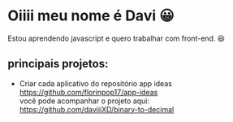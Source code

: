 # Oiiii meu nome é Davi  😀

Estou aprendendo javascript e quero trabalhar com front-end. 😆

## principais projetos:
- Criar cada aplicativo do repositório app ideas
https://github.com/florinpop17/app-ideas <br>
você pode acompanhar o projeto aqui: https://github.com/daviiiXD/binary-to-decimal
<!---
daviiiXD/daviiiXD is a ✨ special ✨ repository because its `README.md` (this file) appears on your GitHub profile.
You can click the Preview link to take a look at your changes.
--->
